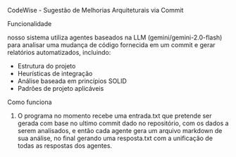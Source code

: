 CodeWise - Sugestão de Melhorias Arquiteturais via Commit

 Funcionalidade

nosso sistema utiliza agentes baseados na LLM (gemini/gemini-2.0-flash) para analisar uma mudança de código fornecida em um commit e gerar relatórios automatizados, incluindo:

- Estrutura do projeto
- Heurísticas de integração
- Análise baseada em princípios SOLID
- Padrões de projeto aplicáveis

Como funciona

1. O programa no momento recebe uma entrada.txt que pretende ser gerada com base no ultimo commit dado no repositório, com os dados a serem analisados, e então cada agente gera um arquivo markdown de sua análise, no final gerando uma resposta.txt com a unificação de todas as respostas dos agentes.

